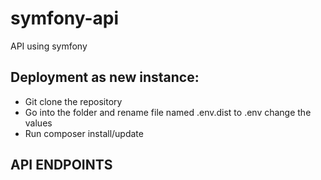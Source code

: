 # symfony-api
API using symfony

## Deployment as new instance:

- Git clone the repository
- Go into the folder and rename  file named .env.dist to .env change the values 
- Run composer install/update

## API ENDPOINTS
